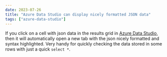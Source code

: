 ```yaml
---
date: 2023-07-26
title: "Azure Data Studio can display nicely formatted JSON data"
tags: ["azure-data-studio"]
---
```



If you click on a cell with json data in the results grid in [Azure Data Studio](https://learn.microsoft.com/en-us/sql/azure-data-studio/what-is-azure-data-studio?view=sql-server-ver16), then it will automatically open a new tab with the json nicely formatted and syntax highlighted.
Very handy for quickly checking the data stored in some rows with just a quick `select *`.
